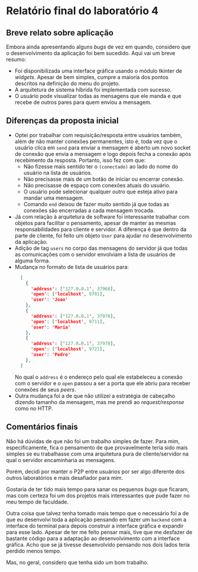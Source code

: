 # Relatório final do laboratório 4

## Breve relato sobre aplicação
Embora ainda apresentando alguns _bugs_ de vez em quando, considero que o desenvolvimento da aplicação foi bem sucedido. Aqui vai um breve resumo:
- Foi disponibilizada uma interface gráfica usando o módulo tkinter de _widgets_. Apesar de bem simples, cumpre a maioria dos pontos descritos na definição do menu do projeto.
- A arquitetura de sistema híbrida foi implementada com sucesso.
- O usuário pode visualizar todas as mensagens que ele manda e que recebe de outros pares para quem enviou a mensagem.

## Diferenças da proposta inicial
- Optei por trabalhar com requisição/resposta entre usuários também, além de não manter conexões permanentes, isto é, toda vez que o usuário clica em `send` para enviar a mensagem é aberto um novo socket de conexão que envia a mensagem e logo depois fecha a conexão após recebimento da resposta. Portanto, isso fez com que:
  - Não fizesse mais sentido ter o `(conectado)` ao lado do nome do usuário na lista de usuários. 
  - Não precisasse mais de um botão de iniciar ou encerrar conexão.
  - Não precisasse de espaço com conexões atuais do usuário.
  - O usuário pode selecionar qualquer outro que esteja ativo para mandar uma mensagem.
  - Comando `end` deixou de fazer muito sentido já que todas as conexões são encerradas a cada mensagem trocada.
- Já com relação à arquitetura de software foi interessante trabalhar com objetos para facilitar o pensamento, apesar de manter as mesmas responsabilidades para cliente e servidor. A diferença é que dentro da parte de cliente, foi feito um objeto `User` para ajudar no desenvolvimento da aplicação.
- Adição de tag `users` no corpo das mensagens do servidor já que todas as comunicações com o servidor envolviam a lista de usuários de alguma forma.
- Mudança no formato de lista de usuários para:
  ```json
    [
      {
        'address': ['127.0.0.1', 37968],
        'open': ['localhost', 9701],
        'user': 'Joao'
      },
      {
        'address': ['127.0.0.1', 37978],
        'open': ['localhost', 9711],
        'user': 'Maria'
      },
      {
        'address': ['127.0.0.1', 37978],
        'open': ['localhost', 9721],
        'user': 'Pedro'
      },
    ]
  ```
  No qual o `address` é o endereço pelo qual ele estabeleceu a conexão com o servidor e o `open` passou a ser a porta que ele abriu para receber conexões de seus _peers_.
- Outra mudança foi a de que não utilizei a estratégia de cabeçalho dizendo tamanho da mensagem, mas me prendi ao _request/response_ como no HTTP.

## Comentários finais
Não há dúvidas de que não foi um trabalho simples de fazer. Para mim, especificamente, fica o pensamento de que provavelmente teria sido mais simples se eu trabalhasse com uma arquitetura pura de cliente/servidor na qual o servidor encaminharia as mensagens. 

Porém, decidi por manter o P2P entre usuários por ser algo diferente dos outros laboratórios e mais desafiador para mim. 

Gostaria de ter tido mais tempo para sanar os pequenos _bugs_ que ficaram, mas com certeza foi um dos projetos mais interessantes que pude fazer no meu tempo de faculdade. 

Outra coisa que talvez tenha tomado mais tempo que o necessário foi a de que eu desenvolvi toda a aplicação pensando em fazer um `backend` com a interface do terminal para depois construir a interface gráfica e expandir para esse lado. Apesar de ter me feito pensar mais, tive que me desfazer de bastante código para a adaptação ao desenvolvimento com a interface gráfica. Acho que se já tivesse desenvolvido pensando nos dois lados teria perdido menos tempo.

Mas, no geral, considero que tenha sido um bom trabalho.